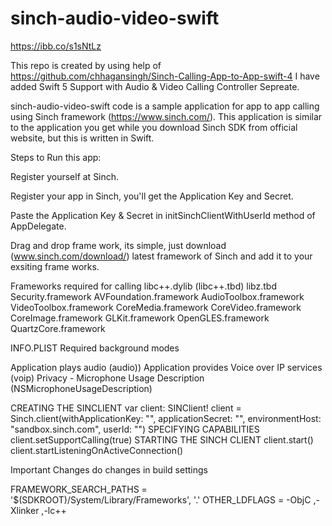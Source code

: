 # sinch-audio-video-swift

https://ibb.co/s1sNtLz

This repo is created by using help of https://github.com/chhagansingh/Sinch-Calling-App-to-App-swift-4 I have added Swift 5 Support with Audio & Video Calling Controller Sepreate. 

sinch-audio-video-swift code is a sample application for app to app calling using Sinch framework (https://www.sinch.com/). This application is similar to the application you get while you download Sinch SDK from official website, but this is written in Swift.

Steps to Run this app:

Register yourself at Sinch.

Register your app in Sinch, you'll get the Application Key and Secret.

Paste the Application Key & Secret in initSinchClientWithUserId method of AppDelegate.

Drag and drop frame work, its simple, just download (www.sinch.com/download/) latest framework of Sinch and add it to your exsiting frame works.

Frameworks required for calling
libc++.dylib (libc++.tbd)
libz.tbd
Security.framework
AVFoundation.framework
AudioToolbox.framework
VideoToolbox.framework
CoreMedia.framework
CoreVideo.framework
CoreImage.framework
GLKit.framework
OpenGLES.framework
QuartzCore.framework

INFO.PLIST
Required background modes

Application plays audio (audio))
Application provides Voice over IP services (voip)
Privacy - Microphone Usage Description (NSMicrophoneUsageDescription)

CREATING THE SINCLIENT
var client: SINClient!
client = Sinch.client(withApplicationKey: "",
                applicationSecret: "<application secret>",
                environmentHost: "sandbox.sinch.com",
                 userId: "<user id>")
SPECIFYING CAPABILITIES
        client.setSupportCalling(true)
STARTING THE SINCH CLIENT
        client.start()
        client.startListeningOnActiveConnection()

Important Changes
do changes in build settings

FRAMEWORK_SEARCH_PATHS = '$(SDKROOT)/System/Library/Frameworks', '.'
OTHER_LDFLAGS = -ObjC ,-Xlinker ,-lc++

